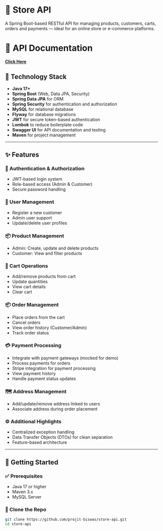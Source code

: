 # 🏪 Store API

A Spring Boot-based RESTful API for managing products, customers, carts, orders and payments — ideal for an online store or
e-commerce platforms.

# 🏪 API Documentation
[**Click Here**](https://storeapi-production-b225.up.railway.app/swagger-ui/index.html#/)

## 🔧 Technology Stack

- **Java 17+**
- **Spring Boot** (Web, Data JPA, Security)
- **Spring Data JPA** for ORM
- **Spring Security** for authentication and authorization
- **MySQL** for relational database
- **Flyway** for database migrations
- **JWT** for secure token-based authentication
- **Lombok** to reduce boilerplate code
- **Swagger UI** for API documentation and testing
- **Maven** for project management

---

## ✨ Features

### 🔐 Authentication & Authorization
- JWT-based login system
- Role-based access (Admin & Customer)
- Secure password handling

### 👤 User Management
- Register a new customer
- Admin user support
- Update/delete user profiles

### 📦 Product Management
- Admin: Create, update and delete products
- Customer: View and filter products

### 🛒 Cart Operations
- Add/remove products from cart
- Update quantities
- View cart details
- Clear cart

### 📦 Order Management
- Place orders from the cart
- Cancel orders
- View order history (Customer/Admin)
- Track order status

### 💳 Payment Processing

- Integrate with payment gateways (mocked for demo)
- Process payments for orders
- Stripe integration for payment processing
- View payment history
- Handle payment status updates

### 🗺️ Address Management
- Add/update/remove address linked to users
- Associate address during order placement

### ⚙️ Additional Highlights
- Centralized exception handling
- Data Transfer Objects (DTOs) for clean separation
- Feature-based architecture

---

## 🚀 Getting Started

### ✅ Prerequisites

- Java 17 or higher
- Maven 3.x
- MySQL Server

### 📁 Clone the Repo

```bash
git clone https://github.com/projit-biswas/store-api.git
cd store-api
